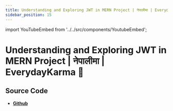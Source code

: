 ```yaml
---
title: Understanding and Exploring JWT in MERN Project | नेपालीमा | EverydayKarma 💎
sidebar_position: 15
---
```


import YouTubeEmbed from '../../src/components/YoutubeEmbed';

# Understanding and Exploring JWT in MERN Project | नेपालीमा | EverydayKarma 💎

<YouTubeEmbed videoId="utYcK0ZN1cQ" />

## Source Code

- [**Github**](https://github.com/isarojdahal/node-js-workshop)